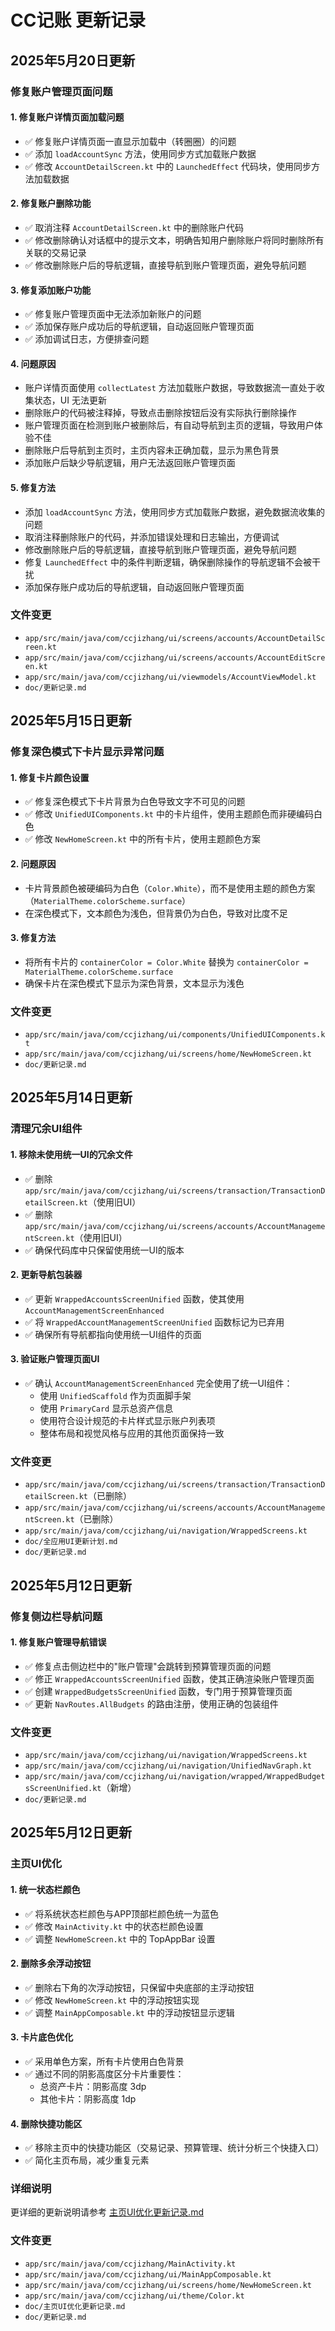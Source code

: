 # CC记账 更新记录

## 2025年5月20日更新

### 修复账户管理页面问题

#### 1. 修复账户详情页面加载问题
- ✅ 修复账户详情页面一直显示加载中（转圈圈）的问题
- ✅ 添加 `loadAccountSync` 方法，使用同步方式加载账户数据
- ✅ 修改 `AccountDetailScreen.kt` 中的 `LaunchedEffect` 代码块，使用同步方法加载数据

#### 2. 修复账户删除功能
- ✅ 取消注释 `AccountDetailScreen.kt` 中的删除账户代码
- ✅ 修改删除确认对话框中的提示文本，明确告知用户删除账户将同时删除所有关联的交易记录
- ✅ 修改删除账户后的导航逻辑，直接导航到账户管理页面，避免导航问题

#### 3. 修复添加账户功能
- ✅ 修复账户管理页面中无法添加新账户的问题
- ✅ 添加保存账户成功后的导航逻辑，自动返回账户管理页面
- ✅ 添加调试日志，方便排查问题

#### 4. 问题原因
- 账户详情页面使用 `collectLatest` 方法加载账户数据，导致数据流一直处于收集状态，UI 无法更新
- 删除账户的代码被注释掉，导致点击删除按钮后没有实际执行删除操作
- 账户管理页面在检测到账户被删除后，有自动导航到主页的逻辑，导致用户体验不佳
- 删除账户后导航到主页时，主页内容未正确加载，显示为黑色背景
- 添加账户后缺少导航逻辑，用户无法返回账户管理页面

#### 5. 修复方法
- 添加 `loadAccountSync` 方法，使用同步方式加载账户数据，避免数据流收集的问题
- 取消注释删除账户的代码，并添加错误处理和日志输出，方便调试
- 修改删除账户后的导航逻辑，直接导航到账户管理页面，避免导航问题
- 修复 `LaunchedEffect` 中的条件判断逻辑，确保删除操作的导航逻辑不会被干扰
- 添加保存账户成功后的导航逻辑，自动返回账户管理页面

### 文件变更
- `app/src/main/java/com/ccjizhang/ui/screens/accounts/AccountDetailScreen.kt`
- `app/src/main/java/com/ccjizhang/ui/screens/accounts/AccountEditScreen.kt`
- `app/src/main/java/com/ccjizhang/ui/viewmodels/AccountViewModel.kt`
- `doc/更新记录.md`

## 2025年5月15日更新

### 修复深色模式下卡片显示异常问题

#### 1. 修复卡片颜色设置
- ✅ 修复深色模式下卡片背景为白色导致文字不可见的问题
- ✅ 修改 `UnifiedUIComponents.kt` 中的卡片组件，使用主题颜色而非硬编码白色
- ✅ 修改 `NewHomeScreen.kt` 中的所有卡片，使用主题颜色方案

#### 2. 问题原因
- 卡片背景颜色被硬编码为白色（`Color.White`），而不是使用主题的颜色方案（`MaterialTheme.colorScheme.surface`）
- 在深色模式下，文本颜色为浅色，但背景仍为白色，导致对比度不足

#### 3. 修复方法
- 将所有卡片的 `containerColor = Color.White` 替换为 `containerColor = MaterialTheme.colorScheme.surface`
- 确保卡片在深色模式下显示为深色背景，文本显示为浅色

### 文件变更
- `app/src/main/java/com/ccjizhang/ui/components/UnifiedUIComponents.kt`
- `app/src/main/java/com/ccjizhang/ui/screens/home/NewHomeScreen.kt`
- `doc/更新记录.md`

## 2025年5月14日更新

### 清理冗余UI组件

#### 1. 移除未使用统一UI的冗余文件
- ✅ 删除 `app/src/main/java/com/ccjizhang/ui/screens/transaction/TransactionDetailScreen.kt`（使用旧UI）
- ✅ 删除 `app/src/main/java/com/ccjizhang/ui/screens/accounts/AccountManagementScreen.kt`（使用旧UI）
- ✅ 确保代码库中只保留使用统一UI的版本

#### 2. 更新导航包装器
- ✅ 更新 `WrappedAccountsScreenUnified` 函数，使其使用 `AccountManagementScreenEnhanced`
- ✅ 将 `WrappedAccountManagementScreenUnified` 函数标记为已弃用
- ✅ 确保所有导航都指向使用统一UI组件的页面

#### 3. 验证账户管理页面UI
- ✅ 确认 `AccountManagementScreenEnhanced` 完全使用了统一UI组件：
  - 使用 `UnifiedScaffold` 作为页面脚手架
  - 使用 `PrimaryCard` 显示总资产信息
  - 使用符合设计规范的卡片样式显示账户列表项
  - 整体布局和视觉风格与应用的其他页面保持一致

### 文件变更
- `app/src/main/java/com/ccjizhang/ui/screens/transaction/TransactionDetailScreen.kt`（已删除）
- `app/src/main/java/com/ccjizhang/ui/screens/accounts/AccountManagementScreen.kt`（已删除）
- `app/src/main/java/com/ccjizhang/ui/navigation/WrappedScreens.kt`
- `doc/全应用UI更新计划.md`
- `doc/更新记录.md`

## 2025年5月12日更新

### 修复侧边栏导航问题

#### 1. 修复账户管理导航错误
- ✅ 修复点击侧边栏中的"账户管理"会跳转到预算管理页面的问题
- ✅ 修正 `WrappedAccountsScreenUnified` 函数，使其正确渲染账户管理页面
- ✅ 创建 `WrappedBudgetsScreenUnified` 函数，专门用于预算管理页面
- ✅ 更新 `NavRoutes.AllBudgets` 的路由注册，使用正确的包装组件

### 文件变更
- `app/src/main/java/com/ccjizhang/ui/navigation/WrappedScreens.kt`
- `app/src/main/java/com/ccjizhang/ui/navigation/UnifiedNavGraph.kt`
- `app/src/main/java/com/ccjizhang/ui/navigation/wrapped/WrappedBudgetsScreenUnified.kt`（新增）
- `doc/更新记录.md`


## 2025年5月12日更新

### 主页UI优化

#### 1. 统一状态栏颜色
- ✅ 将系统状态栏颜色与APP顶部栏颜色统一为蓝色
- ✅ 修改 `MainActivity.kt` 中的状态栏颜色设置
- ✅ 调整 `NewHomeScreen.kt` 中的 TopAppBar 设置

#### 2. 删除多余浮动按钮
- ✅ 删除右下角的次浮动按钮，只保留中央底部的主浮动按钮
- ✅ 修改 `NewHomeScreen.kt` 中的浮动按钮实现
- ✅ 调整 `MainAppComposable.kt` 中的浮动按钮显示逻辑

#### 3. 卡片底色优化
- ✅ 采用单色方案，所有卡片使用白色背景
- ✅ 通过不同的阴影高度区分卡片重要性：
  - 总资产卡片：阴影高度 3dp
  - 其他卡片：阴影高度 1dp

#### 4. 删除快捷功能区
- ✅ 移除主页中的快捷功能区（交易记录、预算管理、统计分析三个快捷入口）
- ✅ 简化主页布局，减少重复元素

### 详细说明

更详细的更新说明请参考 [主页UI优化更新记录.md](./主页UI优化更新记录.md)

### 文件变更

- `app/src/main/java/com/ccjizhang/MainActivity.kt`
- `app/src/main/java/com/ccjizhang/ui/MainAppComposable.kt`
- `app/src/main/java/com/ccjizhang/ui/screens/home/NewHomeScreen.kt`
- `app/src/main/java/com/ccjizhang/ui/theme/Color.kt`
- `doc/主页UI优化更新记录.md`
- `doc/更新记录.md`



